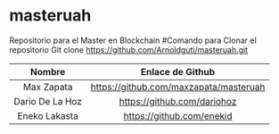 # masteruah
Repositorio para el Master en Blockchain
#Comando para Clonar el repositorio
Git clone https://github.com/Arnoldguti/masteruah.git


| Nombre | Enlace de Github | 
| :---: | :---: | 
| Max Zapata | https://github.com/maxzapata/masteruah |
| Dario De La Hoz | https://github.com/dariohoz |
| Eneko Lakasta |  https://github.com/enekid |


